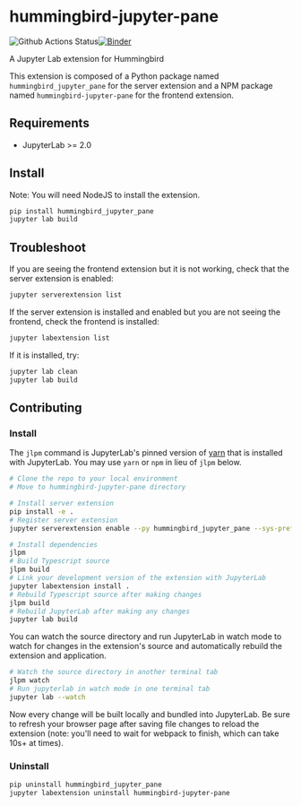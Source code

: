 # hummingbird-jupyter-pane

![Github Actions Status](https://github.com/tkao-cursive/hummingbird-jupyter-pane/workflows/Build/badge.svg)[![Binder](https://mybinder.org/badge_logo.svg)](https://mybinder.org/v2/gh/tkao-cursive/hummingbird-jupyter-pane/master?urlpath=lab)

A Jupyter Lab extension for Hummingbird


This extension is composed of a Python package named `hummingbird_jupyter_pane`
for the server extension and a NPM package named `hummingbird-jupyter-pane`
for the frontend extension.


## Requirements

* JupyterLab >= 2.0

## Install

Note: You will need NodeJS to install the extension.

```bash
pip install hummingbird_jupyter_pane
jupyter lab build
```

## Troubleshoot

If you are seeing the frontend extension but it is not working, check
that the server extension is enabled:

```bash
jupyter serverextension list
```

If the server extension is installed and enabled but you are not seeing
the frontend, check the frontend is installed:

```bash
jupyter labextension list
```

If it is installed, try:

```bash
jupyter lab clean
jupyter lab build
```

## Contributing

### Install

The `jlpm` command is JupyterLab's pinned version of
[yarn](https://yarnpkg.com/) that is installed with JupyterLab. You may use
`yarn` or `npm` in lieu of `jlpm` below.

```bash
# Clone the repo to your local environment
# Move to hummingbird-jupyter-pane directory

# Install server extension
pip install -e .
# Register server extension
jupyter serverextension enable --py hummingbird_jupyter_pane --sys-prefix

# Install dependencies
jlpm
# Build Typescript source
jlpm build
# Link your development version of the extension with JupyterLab
jupyter labextension install .
# Rebuild Typescript source after making changes
jlpm build
# Rebuild JupyterLab after making any changes
jupyter lab build
```

You can watch the source directory and run JupyterLab in watch mode to watch for changes in the extension's source and automatically rebuild the extension and application.

```bash
# Watch the source directory in another terminal tab
jlpm watch
# Run jupyterlab in watch mode in one terminal tab
jupyter lab --watch
```

Now every change will be built locally and bundled into JupyterLab. Be sure to refresh your browser page after saving file changes to reload the extension (note: you'll need to wait for webpack to finish, which can take 10s+ at times).

### Uninstall

```bash
pip uninstall hummingbird_jupyter_pane
jupyter labextension uninstall hummingbird-jupyter-pane
```
